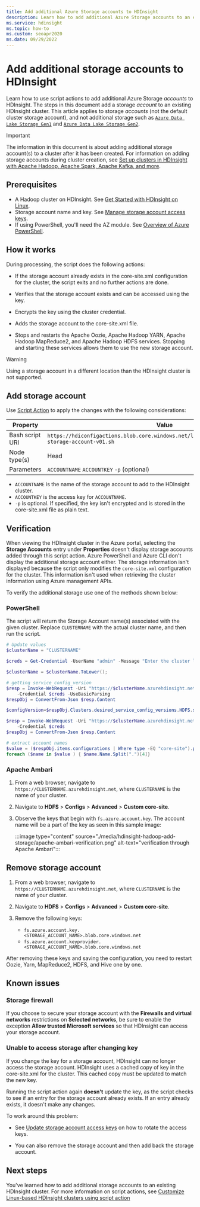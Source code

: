 ```yaml
---
title: Add additional Azure Storage accounts to HDInsight 
description: Learn how to add additional Azure Storage accounts to an existing HDInsight cluster.
ms.service: hdinsight
ms.topic: how-to
ms.custom: seoapr2020
ms.date: 09/29/2022
---
```


# Add additional storage accounts to HDInsight

Learn how to use script actions to add additional Azure Storage *accounts* to HDInsight. The steps in this document add a storage *account* to an existing HDInsight cluster. This article applies to storage *accounts* (not the default cluster storage account), and not additional storage such as [`Azure Data Lake Storage Gen1`](hdinsight-hadoop-use-data-lake-storage-gen1.md) and [`Azure Data Lake Storage Gen2`](hdinsight-hadoop-use-data-lake-storage-gen2.md).

> [!IMPORTANT]  
> The information in this document is about adding additional storage account(s) to a cluster after it has been created. For information on adding storage accounts during cluster creation, see [Set up clusters in HDInsight with Apache Hadoop, Apache Spark, Apache Kafka, and more](hdinsight-hadoop-provision-linux-clusters.md).

## Prerequisites

* A Hadoop cluster on HDInsight. See [Get Started with HDInsight on Linux](./hadoop/apache-hadoop-linux-tutorial-get-started.md).
* Storage account name and key. See [Manage storage account access keys](../storage/common/storage-account-keys-manage.md).
* If using PowerShell, you'll need the AZ module.  See [Overview of Azure PowerShell](/powershell/azure/).

## How it works

During processing, the script does the following actions:

* If the storage account already exists in the core-site.xml configuration for the cluster, the script exits and no further actions are done.

* Verifies that the storage account exists and can be accessed using the key.

* Encrypts the key using the cluster credential.

* Adds the storage account to the core-site.xml file.

* Stops and restarts the Apache Oozie, Apache Hadoop YARN, Apache Hadoop MapReduce2, and Apache Hadoop HDFS services. Stopping and starting these services allows them to use the new storage account.

> [!WARNING]  
> Using a storage account in a different location than the HDInsight cluster is not supported.

## Add storage account

Use [Script Action](hdinsight-hadoop-customize-cluster-linux.md#script-action-to-a-running-cluster) to apply the changes with the following considerations:

|Property | Value |
|---|---|
|Bash script URI|`https://hdiconfigactions.blob.core.windows.net/linuxaddstorageaccountv01/add-storage-account-v01.sh`|
|Node type(s)|Head|
|Parameters|`ACCOUNTNAME` `ACCOUNTKEY` `-p` (optional)|

* `ACCOUNTNAME` is the name of the storage account to add to the HDInsight cluster.
* `ACCOUNTKEY` is the access key for `ACCOUNTNAME`.
* `-p` is optional. If specified, the key isn't encrypted and is stored in the core-site.xml file as plain text.

## Verification

When viewing the HDInsight cluster in the Azure portal, selecting the __Storage Accounts__ entry under __Properties__ doesn't display storage accounts added through this script action. Azure PowerShell and Azure CLI don't display the additional storage account either. The storage information isn't displayed because the script only modifies the `core-site.xml` configuration for the cluster. This information isn't used when retrieving the cluster information using Azure management APIs.

To verify the additional storage use one of the methods shown below:

### PowerShell

The script will return the Storage Account name(s) associated with the given cluster. Replace `CLUSTERNAME` with the actual cluster name, and then run the script.

```powershell
# Update values
$clusterName = "CLUSTERNAME"

$creds = Get-Credential -UserName "admin" -Message "Enter the cluster login credentials"

$clusterName = $clusterName.ToLower();

# getting service_config_version
$resp = Invoke-WebRequest -Uri "https://$clusterName.azurehdinsight.net/api/v1/clusters/$clusterName`?fields=Clusters/desired_service_config_versions/HDFS" `
    -Credential $creds -UseBasicParsing
$respObj = ConvertFrom-Json $resp.Content

$configVersion=$respObj.Clusters.desired_service_config_versions.HDFS.service_config_version

$resp = Invoke-WebRequest -Uri "https://$clusterName.azurehdinsight.net/api/v1/clusters/$clusterName/configurations/service_config_versions?service_name=HDFS&service_config_version=$configVersion" `
    -Credential $creds
$respObj = ConvertFrom-Json $resp.Content

# extract account names
$value = ($respObj.items.configurations | Where type -EQ "core-site").properties | Get-Member -membertype properties | Where Name -Like "fs.azure.account.key.*"
foreach ($name in $value ) { $name.Name.Split(".")[4]}
```

### Apache Ambari

1. From a web browser, navigate to `https://CLUSTERNAME.azurehdinsight.net`, where `CLUSTERNAME` is the name of your cluster.

1. Navigate to **HDFS** > **Configs** > **Advanced** > **Custom core-site**.

1. Observe the keys that begin with `fs.azure.account.key`. The account name will be a part of the key as seen in this sample image:

   :::image type="content" source="./media/hdinsight-hadoop-add-storage/apache-ambari-verification.png" alt-text="verification through Apache Ambari":::

## Remove storage account

1. From a web browser, navigate to `https://CLUSTERNAME.azurehdinsight.net`, where `CLUSTERNAME` is the name of your cluster.

1. Navigate to **HDFS** > **Configs** > **Advanced** > **Custom core-site**.

1. Remove the following keys:
    * `fs.azure.account.key.<STORAGE_ACCOUNT_NAME>.blob.core.windows.net`
    * `fs.azure.account.keyprovider.<STORAGE_ACCOUNT_NAME>.blob.core.windows.net`

After removing these keys and saving the configuration, you need to restart Oozie, Yarn, MapReduce2, HDFS, and Hive one by one.

## Known issues

### Storage firewall

If you choose to secure your storage account with the **Firewalls and virtual networks** restrictions on **Selected networks**, be sure to enable the exception **Allow trusted Microsoft services** so that HDInsight can access your storage account.

### Unable to access storage after changing key

If you change the key for a storage account, HDInsight can no longer access the storage account. HDInsight uses a cached copy of key in the core-site.xml for the cluster. This cached copy must be updated to match the new key.

Running the script action again **doesn't** update the key, as the script checks to see if an entry for the storage account already exists. If an entry already exists, it doesn't make any changes.

To work around this problem:

* See [Update storage account access keys](hdinsight-rotate-storage-keys.md) on how to rotate the access keys.

* You can also remove the storage account and then add back the storage account.

## Next steps

You've learned how to add additional storage accounts to an existing HDInsight cluster. For more information on script actions, see [Customize Linux-based HDInsight clusters using script action](hdinsight-hadoop-customize-cluster-linux.md)
